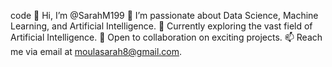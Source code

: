 code
👋 Hi, I’m @SarahM199
👀 I’m passionate about Data Science, Machine Learning, and Artificial Intelligence.
🌱 Currently exploring the vast field of Artificial Intelligence.
💞️ Open to collaboration on exciting projects.
📫 Reach me via email at moulasarah8@gmail.com.


